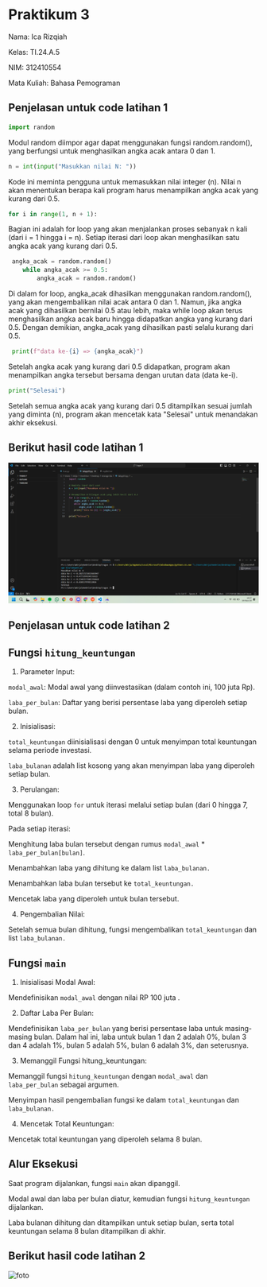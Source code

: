 # Praktikum 3

Nama: Ica Rizqiah

Kelas: TI.24.A.5

NIM: 312410554

Mata Kuliah: Bahasa Pemograman

## Penjelasan untuk code latihan 1

```python
import random
```
Modul random diimpor agar dapat menggunakan fungsi random.random(), yang berfungsi untuk menghasilkan angka acak antara 0 dan 1.

```python
n = int(input("Masukkan nilai N: "))
```
Kode ini meminta pengguna untuk memasukkan nilai integer (n). Nilai n akan menentukan berapa kali program harus menampilkan angka acak yang kurang dari 0.5.

```python
for i in range(1, n + 1):
```
Bagian ini adalah for loop yang akan menjalankan proses sebanyak n kali (dari i = 1 hingga i = n). Setiap iterasi dari loop akan menghasilkan satu angka acak yang kurang dari 0.5.

```python
 angka_acak = random.random()
    while angka_acak >= 0.5:
        angka_acak = random.random()
```
Di dalam for loop, angka_acak dihasilkan menggunakan random.random(), yang akan mengembalikan nilai acak antara 0 dan 1. Namun, jika angka acak yang dihasilkan bernilai 0.5 atau lebih, maka while loop akan terus menghasilkan angka acak baru hingga didapatkan angka yang kurang dari 0.5. Dengan demikian, angka_acak yang dihasilkan pasti selalu kurang dari 0.5.

```python
 print(f"data ke-{i} => {angka_acak}")
```
Setelah angka acak yang kurang dari 0.5 didapatkan, program akan menampilkan angka tersebut bersama dengan urutan data (data ke-i).

```python
print("Selesai")
```

Setelah semua angka acak yang kurang dari 0.5 ditampilkan sesuai jumlah yang diminta (n), program akan mencetak kata "Selesai" untuk menandakan akhir eksekusi.

## Berikut hasil code latihan 1
![foto](https://github.com/keeyyaaa/labpy03/blob/main/Screenshot%202024-11-04%20102710.png?raw=true)

## Penjelasan untuk code latihan 2

## Fungsi `hitung_keuntungan`
1. Parameter Input:

`modal_awal`: Modal awal yang diinvestasikan (dalam contoh ini, 100 juta Rp).

`laba_per_bulan`: Daftar yang berisi persentase laba yang diperoleh setiap bulan.


2. Inisialisasi:

`total_keuntungan` diinisialisasi dengan 0 untuk menyimpan total keuntungan selama periode investasi.

`laba_bulanan` adalah list kosong yang akan menyimpan laba yang diperoleh setiap bulan.


3. Perulangan:

Menggunakan loop `for` untuk iterasi melalui setiap bulan (dari 0 hingga 7, total 8 bulan).

Pada setiap iterasi:

Menghitung laba bulan tersebut dengan rumus `modal_awal` * `laba_per_bulan[bulan]`.

Menambahkan laba yang dihitung ke dalam list `laba_bulanan.`

Menambahkan laba bulan tersebut ke `total_keuntungan.`

Mencetak laba yang diperoleh untuk bulan tersebut.


4. Pengembalian Nilai:

Setelah semua bulan dihitung, fungsi mengembalikan `total_keuntungan` dan list `laba_bulanan.`


## Fungsi `main`

1. Inisialisasi Modal Awal:

Mendefinisikan `modal_awal` dengan nilai RP 100 juta .


2. Daftar Laba Per Bulan:

Mendefinisikan `laba_per_bulan` yang berisi persentase laba untuk masing-masing bulan. Dalam hal ini, laba untuk bulan 1 dan 2 adalah 0%, bulan 3 dan 4 adalah 1%, bulan 5 adalah 5%, bulan 6 adalah 3%, dan seterusnya.


3. Memanggil Fungsi hitung_keuntungan:

Memanggil fungsi `hitung_keuntungan` dengan `modal_awal` dan `laba_per_bulan` sebagai argumen.

Menyimpan hasil pengembalian fungsi ke dalam `total_keuntungan` dan `laba_bulanan.`


4. Mencetak Total Keuntungan:

Mencetak total keuntungan yang diperoleh selama 8 bulan.


## Alur Eksekusi
Saat program dijalankan, fungsi `main` akan dipanggil.

Modal awal dan laba per bulan diatur, kemudian fungsi `hitung_keuntungan` dijalankan.

Laba bulanan dihitung dan ditampilkan untuk setiap bulan, serta total keuntungan selama 8 bulan ditampilkan di akhir.

## Berikut hasil code latihan 2

![foto]()


